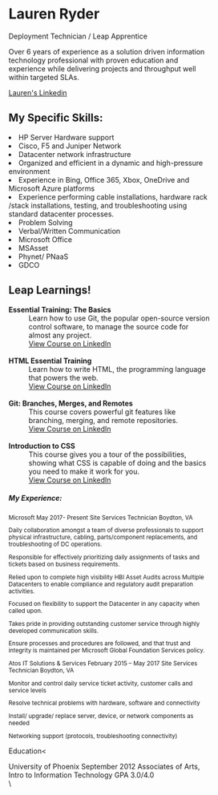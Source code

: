 
<html lang="en">
<head>
<title>Lauren Ryder</title>
<meta charset="utf-8">
<meta name="viewport" content="width=device-width, initial-scale=1">
<style>
* {
  box-sizing: border-box;
}

body {
  margin: 0;
}

/* Style the header */
.header {
  background-color: purple;
  color: pink
  padding: 20px;
  text-align: center;
}

/* Style the top navigation bar */
.topnav {
  overflow: hidden;
  background-color: purple;
}

/* Style the topnav links */
.topnav a {
  float: Center;
  display: block;
  color: pink;
  text-align: center;
  padding: 14px 16px;
  text-decoration: none;
}

/* Change color on hover */
.topnav a:hover {
  background-color: #ddd;
  color: black;
}
</style>
</head>
<body>

<div class="header">
  <h1>Lauren Ryder</h1>
  <p>Deployment Technician / Leap Apprentice</p>
  <p>Over 6 years of experience as a solution driven information technology professional with proven education and experience while delivering projects and throughput well within targeted SLAs.</p>

<div class="topnav">
  <a href="www.linkedin.com/in/lauren-ryder-00675617b"> Lauren's Linkedin</a>
</div>

  <div class="row">
    <div class="leftcolumn">
      <div class="card">
        <h2>My Specific Skills:</h2>
        <p>  <li>HP Server Hardware support</li>
          <li>Cisco, F5 and Juniper Network </li>  
          <li>Datacenter network infrastructure</li>
          <li>Organized and efficient in a dynamic and high-pressure environment</li>
          <li>Experience in Bing, Office 365, Xbox, OneDrive and Microsoft Azure platforms</li>                        
          <li>Experience performing cable installations, hardware rack /stack installations, testing, and troubleshooting using standard datacenter processes.</li>
          <li>Problem Solving</li>
          <li>Verbal/Written Communication</li>
          <li>Microsoft Office</li>
          <li>MSAsset</li>
          <li>Phynet/ PNaaS</li>
          <li>GDCO</li> </p>
      </div>
<div class="rightcolumn">
   <div class="card">
     <h2>Leap Learnings!</h2>
     <dl>
       <dt><strong>Essential Training: The Basics</strong></dt>
       <dd>Learn how to use Git, the popular open-source version control software, to manage the source code for almost any project.</dd>
       <dd><a href="https://www.linkedin.com/learning/git-essential-training-the-basics/use-git-version-control-software-to-manage-project-code?u=3322">View Course on LinkedIn</a></dd><br>
       <dt><strong>HTML Essential Training</strong></dt>
       <dd>Learn how to write HTML, the programming language that powers the web.</dd>
       <dd><a href="https://www.linkedin.com/learning/html-essential-training-4/what-is-html?u=3322">View Course on LinkedIn</a></dd><br>
       <dt><strong>Git: Branches, Merges, and Remotes</strong></dt>
       <dd>This course covers powerful git features like branching, merging, and remote repositories.</dd>
       <dd><a href="https://www.linkedin.com/learning/git-branches-merges-and-remotes/unlock-powerful-code-management-and-collaboration-tools-in-git?u=3322">View Course on LinkedIn</a></dd><br>
       <dt><strong>Introduction to CSS</strong></dt>
       <dd>This course gives you a tour of the possibilities, showing what CSS is capable of doing and the basics you need to make it work for you.</dd>
       <dd><a href="https://www.linkedin.com/learning/introduction-to-css/welcome?u=3322">View Course on LinkedIn</a></dd>
     </dl>
   </div>

<h5><b>My Experience:</b></h5>
<small>Microsoft May 2017- Present
Site Services Technician Boydton, VA
<p>Daily collaboration amongst a team of diverse professionals to support physical infrastructure, cabling, parts/component replacements, and troubleshooting of DC operations.</P>
<p>Responsible for effectively prioritizing daily assignments of tasks and tickets based on business requirements.</P>
<p>Relied upon to complete high visibility HBI Asset Audits across Multiple Datacenters to enable compliance and regulatory audit preparation activities.</P>
<p>Focused on flexibility to support the Datacenter in any capacity when called upon.</P>
<p>Takes pride in providing outstanding customer service through highly developed communication skills.</P>
<p>Ensure processes and procedures are followed, and that trust and integrity is maintained per Microsoft Global Foundation Services policy.</P>
</small>
<small>Atos IT Solutions & Services                  
February 2015 – May 2017
Site Services Technician Boydton, VA
<p>Monitor and control daily service ticket activity, customer calls and service levels</p>
<p>Resolve technical problems with hardware, software and connectivity</p>
<p>Install/ upgrade/ replace server, device, or network components as needed</p>
<p>Networking support (protocols, troubleshooting connectivity)</p>
</small>

<div class="footer">
  <p>Education<</p>
  University of Phoenix September 2012
  Associates of Arts, Intro to Information Technology
  GPA 3.0/4.0
</div>
\

